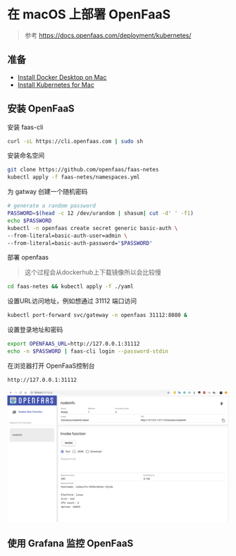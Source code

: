# 在 macOS 上部署 OpenFaaS

> 参考 https://docs.openfaas.com/deployment/kubernetes/

## 准备

* [Install Docker Desktop on Mac](https://docs.docker.com/docker-for-mac/install/)
* [Install Kubernetes for Mac](https://thenewstack.io/how-to-install-docker-desktop-with-kubernetes-on-macos/)

## 安装 OpenFaaS

安装 faas-cli

```bash
curl -sL https://cli.openfaas.com | sudo sh
```

安装命名空间

```bash
git clone https://github.com/openfaas/faas-netes
kubectl apply -f faas-netes/namespaces.yml
```

为 gatway 创建一个随机密码

```bash
# generate a random password
PASSWORD=$(head -c 12 /dev/urandom | shasum| cut -d' ' -f1)
echo $PASSWORD
kubectl -n openfaas create secret generic basic-auth \
--from-literal=basic-auth-user=admin \
--from-literal=basic-auth-password="$PASSWORD"
```

部署 openfaas

> 这个过程会从dockerhub上下载镜像所以会比较慢

```bash
cd faas-netes && kubectl apply -f ./yaml
```

设置URL访问地址，例如想通过 31112 端口访问

```bash
kubectl port-forward svc/gateway -n openfaas 31112:8080 &
```

设置登录地址和密码

```bash
export OPENFAAS_URL=http://127.0.0.1:31112
echo -n $PASSWORD | faas-cli login --password-stdin
```

在浏览器打开 OpenFaaS控制台

```bash
http://127.0.0.1:31112
```

![image-20191125225724884](assets/image-20191125225724884.png)

## 使用 Grafana 监控 OpenFaaS









